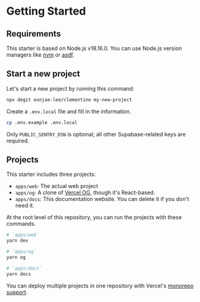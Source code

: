 # Getting Started

## Requirements

This starter is based on Node.js v18.16.0. You can use Node.js version managers like [nvm](https://github.com/nvm-sh/nvm) or [asdf](https://github.com/asdf-vm/asdf-nodejs).

## Start a new project

Let's start a new project by running this command:

```sh
npx degit eunjae-lee/clementine my-new-project
```

Create a `.env.local` file and fill in the information.

```sh
cp .env.example .env.local
```

Only `PUBLIC_SENTRY_DSN` is optional; all other Supabase-related keys are required.

## Projects

This starter includes three projects:

- `apps/web`: The actual web project
- `apps/og`: A clone of [Vercel OG](https://vercel.com/blog/introducing-vercel-og-image-generation-fast-dynamic-social-card-images), though it's React-based.
- `apps/docs`: This documentation website. You can delete it if you don't need it.

At the root level of this repository, you can run the projects with these commands.

```sh
# `apps/web`
yarn dev

# `apps/og`
yarn og

# `apps/docs`
yarn docs
```

You can deploy multiple projects in one repository with Vercel's [monorepo support](https://vercel.com/docs/concepts/monorepos).
